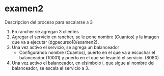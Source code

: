 # examen2
Descripcion del proceso para escalarse a 3

1. En rancher se agregan 3 clientes
2. Agregar el servicio en rancher, se le pone nombre (Cuantos) y la imagen que va a ejecutar (dgpecurso18/examen2).
3. Una vez activo el servicio, se agrega un balanceador
   - Configurando nombre (Cuantos), puerto en el que va a escuchar el balanceador (10001) y puerto en el que se levantó el servicio. (8080)
4. Una vez activo el balanceador, en elsimbolo i, que sigue al nombre del balanceador, se escala el servicio a 3.

